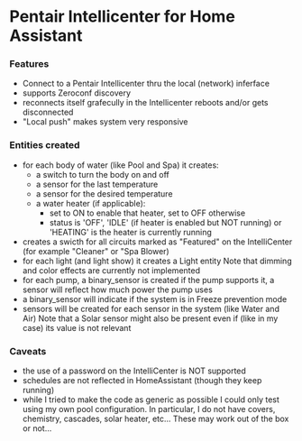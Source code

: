 # Pentair Intellicenter for Home Assistant

### Features

- Connect to a Pentair Intellicenter thru the local (network) inferface
- supports Zeroconf discovery
- reconnects itself grafecully in the Intellicenter reboots and/or gets disconnected
- "Local push" makes system very responsive

### Entities created

- for each body of water (like Pool and Spa) it creates:
    - a switch to turn the body on and off
    - a sensor for the last temperature
    - a sensor for the desired temperature
    - a water heater (if applicable):
        - set to ON to enable that heater, set to OFF otherwise
        - status is 'OFF', 'IDLE' (if heater is enabled but NOT running) or
          'HEATING' is the heater is currently running
- creates a swicth for all circuits marked as "Featured" on the IntelliCenter
  (for example "Cleaner" or "Spa Blower)
- for each light (and light show) it creates a Light entity
  Note that dimming and color effects are currently not implemented
- for each pump, a binary_sensor is created
  if the pump supports it, a sensor will reflect how much power the pump uses
- a binary_sensor will indicate if the system is in Freeze prevention mode
- sensors will be created for each sensor in the system (like Water and Air)
  Note that a Solar sensor might also be present even if (like in my case) its value
  is not relevant

### Caveats

- the use of a password on the IntelliCenter is NOT supported
- schedules are not reflected in HomeAssistant (though they keep running)
- while I tried to make the code as generic as possible I could only test using
  my own pool configuration. In particular, I do not have covers, chemistry, cascades,
  solar heater, etc... These may work out of the box or not...
